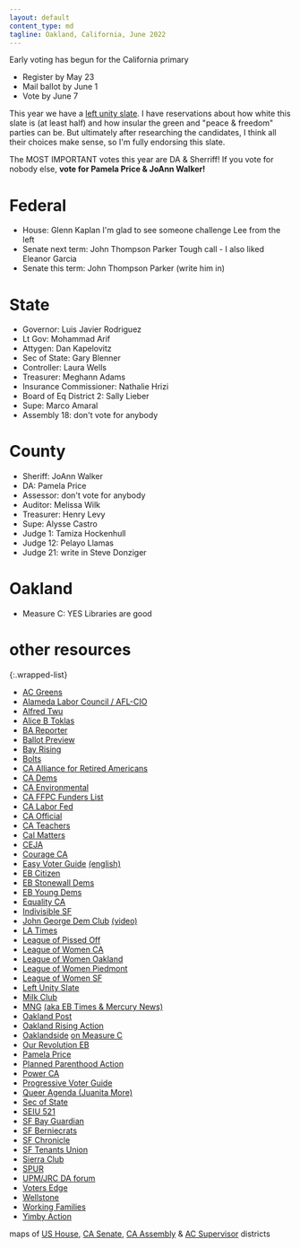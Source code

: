 ```yaml
---
layout: default
content_type: md
tagline: Oakland, California, June 2022
---
```


Early voting has begun for the California primary
* Register by May 23
* Mail ballot by June 1
* Vote by June 7

This year we have a [left unity slate](https://leftunityslate.org/candidate-list/). I have reservations about how white this slate is (at least half) and how insular the green and "peace & freedom" parties can be. But ultimately after researching the candidates, I think all their choices make sense, so I'm fully endorsing this slate.

The MOST IMPORTANT votes this year are DA & Sherriff! If you vote for nobody else, **vote for Pamela Price & JoAnn Walker!**

# Federal
* House: Glenn Kaplan I'm glad to see someone challenge Lee from the left
* Senate next term: John Thompson Parker Tough call - I also liked Eleanor Garcia
* Senate this term: John Thompson Parker (write him in)

# State
* Governor: Luis Javier Rodriguez
* Lt Gov: Mohammad Arif
* Attygen: Dan Kapelovitz
* Sec of State: Gary Blenner
* Controller: Laura Wells
* Treasurer: Meghann Adams
* Insurance Commissioner: Nathalie Hrizi
* Board of Eq District 2: Sally Lieber
* Supe: Marco Amaral
* Assembly 18: don't vote for anybody

# County
* Sheriff: JoAnn Walker
* DA: Pamela Price
* Assessor: don't vote for anybody
* Auditor: Melissa Wilk
* Treasurer: Henry Levy
* Supe: Alysse Castro
* Judge 1: Tamiza Hockenhull
* Judge 12: Pelayo Llamas
* Judge 21: write in Steve Donziger

# Oakland
* Measure C: YES Libraries are good

# other resources

{:.wrapped-list}
* [AC Greens](https://acgreens.wordpress.com/voter-guides/)
* [Alameda Labor Council / AFL-CIO](https://alamedalabor.org/wp-content/uploads/2022/05/alc_2022-slate-card_final-1.jpg)
* [Alfred Twu](https://mobile.twitter.com/alfred_twu/status/1524877634219364352)
* [Alice B Toklas](https://www.alicebtoklas.org/endorsements)
* [BA Reporter](https://www.ebar.com/news/news/315488)
* [Ballot Preview](https://ballotpedia.org/Sample_Ballot_Lookup)
* [Bay Rising](https://bayrisingaction.org/voter-guide-search/)
* [Bolts](https://boltsmag.org/deaths-and-neglect-in-jail-magnify-oakland-sheriff-race/)
* [CA Alliance for Retired Americans](https://californiaalliance.org/candidate-forums-2022/)
* [CA Dems](https://cadem.org/wp-content/uploads/2022/05/2022-Primary-Endorsements-Endorsed-Districts-Only-4_26_22.docx-1.pdf)
* [CA Environmental](https://www.envirovoters.org/2022-endorsements/)
* [CA FFPC Funders List](https://www.fppc.ca.gov/transparency/top-contributors/jun-22-primary.html)
* [CA Labor Fed](https://calaborfed.org/endorsements-for-the-2022-primary-elections/)
* [CA Official](https://vig.cdn.sos.ca.gov/2022/primary/pdf/complete-vig.pdf)
* [CA Teachers](https://www.cta.org/our-advocacy/election-2022)
* [Cal Matters](https://calmatters.org/california-voter-guide-2022/)
* [CEJA](https://ceja-action.org/ej-voter/2022-environmental-justice-voter-guide/)
* [Courage CA](https://progressivevotersguide.com/california/?county=alameda&c=1)
* [Easy Voter Guide](https://easyvoterguide.org/) [(english)](https://easyvoterguide.org/wp-content/uploads/2022/03/EVG-2022-Jun-En.pdf)
* [EB Citizen](https://ebcitizen.com/2021/03/16/2022-east-bay-candidate-list-march-primary/)
* [EB Stonewall Dems](http://eastbaystonewalldemocrats.org/Elections)
* [EB Young Dems](https://www.ebyd.org/endorsements)
* [Equality CA](https://www.eqca.org/elections/)
* [Indivisible SF](https://indivisiblesf.org/blog/2022/5/10/our-ballot-instructions-for-the-may-june-2022-election)
* [John George Dem Club](http://jgdc.org/) [(video)](https://www.youtube.com/watch?v=tEIl1c2BdlE)
* [LA Times](https://www.latimes.com/opinion/story/2022-04-27/complete-list-of-los-angeles-times-elections-endorsements-2022)
* [League of Pissed Off](https://www.theleaguesf.org/)
* [League of Women CA](https://lwvc.org/vote/elections/2022-06-07-000000)
* [League of Women Oakland](https://www.lwvoakland.org/post/vote-with-the-league-library-services-retention-and-enhancement-act)
* [League of Women Piedmont](https://www.lwvpiedmont.org/content.aspx?page_id=22&club_id=601389&module_id=517772)
* [League of Women SF](https://img1.wsimg.com/blobby/go/59053b06-508e-4a73-9320-f497b0c97d53/downloads/LWVSF%20Ballot%20Recommendations%20June%202022.pdf)
* [Left Unity Slate](https://leftunityslate.org/candidate-list/)
* [Milk Club](https://www.milkclub.org/endorsements)
* [MNG](https://www.eastbaytimes.com/2022/04/23/our-endorsements-for-races-and-measures-on-the-june-7-2022-california-primary-ballot/) [(aka EB Times & Mercury News)](https://en.wikipedia.org/wiki/Digital_First_Media)
* [Oakland Post](https://www.postnewsgroup.com/california-22-primary-election-black-candidates-running-for-statewide-office/)
* [Oakland Rising Action](https://oaklandrisingaction.org/2022-june-primary-elections/)
* [Oaklandside](https://oaklandside.org/2021/01/13/black-women-with-civil-rights-and-policing-experience-will-run-for-district-attorney-and-sheriff-in-2022/) [on Measure C](https://oaklandside.org/2022/05/03/ballot-measure-c-oakland-library-funding/)
* [Our Revolution EB](https://www.ourrevolutioneastbay.org/endorsements.html)
* [Pamela Price](https://www.pamelaprice4da.com/)
* [Planned Parenthood Action](https://www.plannedparenthoodaction.org/planned-parenthood-advocates-mar-monte/voter-guide-2022)
* [Power CA](https://powercaaction.org/voting-resources/)
* [Progressive Voter Guide](https://progressivevotersguide.com/california/2022/general/county/alameda)
* [Queer Agenda (Juanita More)](https://static1.squarespace.com/static/57a214b89de4bb8f9ae6b08d/t/6279d0e442eafb3fb44b882c/1652150500867/Juanita+MORE%21+The+Queer+Agenda+Voting+Guide+_+June+7%2C+2022.pdf)
* [Sec of State](https://www.sos.ca.gov/elections/upcoming-elections/primary-election-june-7-2022)
* [SEIU 521](https://www.seiu521.org/2022election/)
* [SF Bay Guardian](https://www.sfbg.com/2022/05/09/endorsements-chesa-boudin-june-7-san-francisco-election/)
* [SF Berniecrats](https://sfberniecrats.com/wp-content/uploads/2022/04/VoterGuide_jun2022-Proof4.pdf)
* [SF Chronicle](https://www.sfchronicle.com/projects/2022/california-voter-guide-june/)
* [SF Tenants Union](https://sftu.org/endorsements/)
* [Sierra Club](https://www.sierraclub.org/san-francisco-bay/2022-endorsements)
* [SPUR](https://www.spur.org/voter-guide/2022-06)
* [UPM/JRC DA forum](https://us02web.zoom.us/rec/share/3q5p_fRfTPhhPEPx-wwFRbU7L4kArPtwrv58wmzsh3rY2zeVEAXJOdmWTYOqk-Ek.hB-2M4tQVBO9YPfA)
* [Voters Edge](https://votersedge.org/ca/en/election/2022-06-07/alameda-county)
* [Wellstone](http://wellstoneclub.org/endorsements/)
* [Working Families](https://workingfamilies.org/state/california/)
* [Yimby Action](https://yimbyaction.org/endorsements/)

maps of [US House](https://en.wikipedia.org/wiki/List_of_United_States_congressional_districts), [CA Senate](http://www.legislature.ca.gov/Final_2013_2014_Senate_Map_v2.pdf), [CA Assembly](http://www.legislature.ca.gov/assemblydistricts.html) & [AC Supervisor](http://www.acgov.org/board/documents/districtmap.pdf) districts
